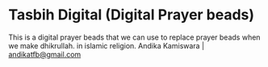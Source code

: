 # Tasbih Digital (Digital Prayer beads)
This is a digital prayer beads that we can use to replace prayer beads when we make dhikrullah. in islamic religion.
Andika Kamiswara | andikatfb@gmail.com
